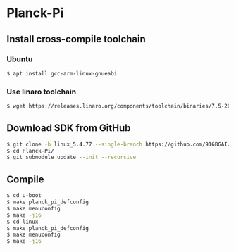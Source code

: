 # Planck-Pi
## Install cross-compile toolchain
### Ubuntu
```bash
$ apt install gcc-arm-linux-gnueabi
```
### Use linaro toolchain
```bash
$ wget https://releases.linaro.org/components/toolchain/binaries/7.5-2019.12/arm-linux-gnueabi/gcc-linaro-7.5.0-2019.12-x86_64_arm-linux-gnueabi.tar.xz
```
## Download SDK from GitHub
```bash
$ git clone -b linux_5.4.77 --single-branch https://github.com/916BGAI/Planck-Pi.git
$ cd Planck-Pi/
$ git submodule update --init --recursive
```
## Compile
```bash
$ cd u-boot
$ make planck_pi_defconfig
$ make menuconfig
$ make -j16
$ cd linux
$ make planck_pi_defconfig
$ make menuconfig
$ make -j16
```

